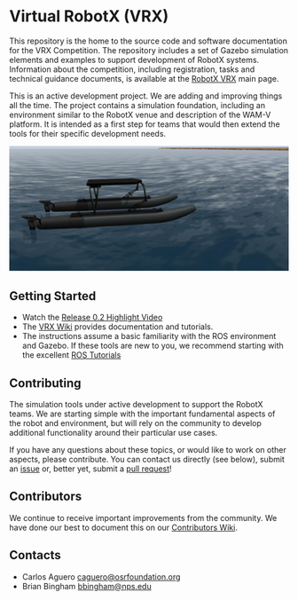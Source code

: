 # Virtual RobotX (VRX)

This repository is the home to the source code and software documentation for the VRX Competition.  The repository includes a set of Gazebo simulation elements and examples to support development of RobotX systems.  Information about the competition, including registration, tasks and technical guidance documents, is available at the [RobotX VRX]( https://www.robotx.org/index.php/about/about-virtual-robotx) main page.

This is an active development project.  We are adding and improving things all the time.  The project contains a simulation foundation, including an environment similar to the RobotX venue and description of the WAM-V platform.  It is intended as a first step for teams that would then extend the tools for their specific development needs.


![VRX](images/vrx.jpg)

## Getting Started

 * Watch the [Release 0.2 Highlight Video](https://youtu.be/QvottL9P75M)
 * The [VRX Wiki](https://bitbucket.org/osrf/vrx/wiki) provides documentation and tutorials.
 * The instructions assume a basic familiarity with the ROS environment and Gazebo.  If these tools are new to you, we recommend starting with the excellent [ROS Tutorials](http://wiki.ros.org/ROS/Tutorials)

## Contributing

The simulation tools under active development to support the RobotX teams.  We are starting simple with the important fundamental aspects of the robot and environment, but will rely on the community to develop additional functionality around their particular use cases.

If you have any questions about these topics, or would like to work on other aspects, please contribute.  You can contact us directly (see below), submit an [issue](https://bitbucket.org/osrf/vrx/issues) or, better yet, submit a [pull request](https://bitbucket.org/osrf/vrx/pull-requests/)!

## Contributors

We continue to receive important improvements from the community.  We have done our best to document this on our [Contributors Wiki](https://bitbucket.org/osrf/vrx/wiki/Contributors).

## Contacts

 * Carlos Aguero <caguero@osrfoundation.org>
 * Brian Bingham <bbingham@nps.edu>
